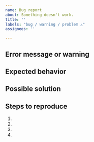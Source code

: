 ```yaml
---
name: Bug report
about: Something doesn't work.
title: ''
labels: "bug / warning / problem ⚠️"
assignees: ''

---
```


<!--- Craft minimal bug reports: https://matthewrocklin.com/blog/work/2018/02/28/minimal-bug-reports#use-syntax-highlighting -->
<!--- 1. Don't post real data or PHI! -->
<!--- 2. Make toy data as small as possible -->
<!--- 3. Remove unnecessary steps -->
<!--- 4. Format code using backticks `like this` -->
<!--- 5. Provide complete error messages (tracebacks) -->

## Error message or warning


## Expected behavior


## Possible solution


## Steps to reproduce
1.
2.
3.
4.

